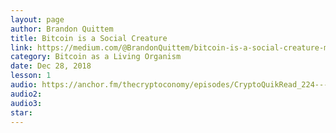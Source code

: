 ```yaml
---
layout: page
author: Brandon Quittem
title: Bitcoin is a Social Creature
link: https://medium.com/@BrandonQuittem/bitcoin-is-a-social-creature-mushroom-part-2-3-6a05c3abe8f0
category: Bitcoin as a Living Organism
date: Dec 28, 2018
lesson: 1
audio: https://anchor.fm/thecryptoconomy/episodes/CryptoQuikRead_224---Bitcoin-is-a-Social-Creature--Mycelium-Part-2-Brandon-Quittem-e3iq3u/a-acc8oj
audio2: 
audio3: 
star: 
---
```

